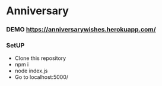 # Anniversary

### DEMO https://anniversarywishes.herokuapp.com/


### SetUP
- Clone this repository
- npm i
- node index.js
- Go to localhost:5000/
